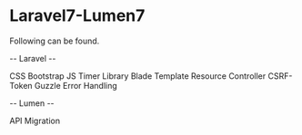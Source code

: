 # Laravel7-Lumen7

Following can be found.

-- Laravel --

CSS Bootstrap
JS Timer Library
Blade Template
Resource Controller
CSRF-Token
Guzzle
Error Handling


-- Lumen --

API
Migration
